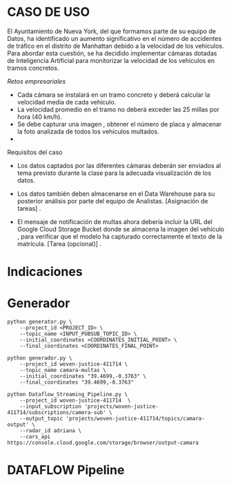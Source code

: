 # CASO DE USO

El Ayuntamiento de Nueva York, del que formamos parte de su equipo de Datos, ha identificado un aumento significativo en el número de accidentes de tráfico en el distrito de Manhattan debido a la velocidad de los vehículos. Para abordar esta cuestión, se ha decidido implementar cámaras dotadas de Inteligencia Artificial para monitorizar la velocidad de los vehículos en tramos concretos.

*Retos empresariales*
  
- Cada cámara se instalará en un tramo concreto y deberá calcular la velocidad media de cada vehículo.
- La velocidad promedio en el tramo no deberá exceder las 25 millas por hora (40 km/h).
- Se debe capturar una imagen , obtener el número de placa y almacenar la foto analizada de todos los vehículos multados.
- 
Requisitos del caso

- Los datos captados por las diferentes cámaras deberán ser enviados al tema previsto durante la clase para la adecuada visualización de los datos.

- Los datos también deben almacenarse en el Data Warehouse para su posterior análisis por parte del equipo de Analistas. [Asignación de tareas] .

- El mensaje de notificación de multas ahora debería incluir la URL del Google Cloud Storage Bucket donde se almacena la imagen del vehículo , para verificar que el modelo ha capturado correctamente el texto de la matrícula. [Tarea (opcional)] .

# Indicaciones


# Generador 

```
python generator.py \
    --project_id <PROJECT_ID> \
    --topic_name <INPUT_PUBSUB_TOPIC_ID> \
    --initial_coordinates <COORDINATES_INITIAL_POINT> \
    --final_coordinates <COORDINATES_FINAL_POINT>
```

```
python generador.py \
    --project_id woven-justice-411714 \
    --topic_name camara-multas \
    --initial_coordinates "39.4699,-0.3763" \
    --final_coordinates "39.4699,-0.3763"
```

```
python Dataflow_Streaming_Pipeline.py \
    --project_id woven-justice-411714  \
    --input_subscription 'projects/woven-justice-411714/subscriptions/camera-sub' \
    --output_topic 'projects/woven-justice-411714/topics/camara-output' \
    --radar_id adriana \
    --cars_api https://console.cloud.google.com/storage/browser/output-camara
```


# DATAFLOW Pipeline
